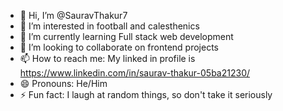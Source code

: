 - 👋 Hi, I’m @SauravThakur7
- 👀 I’m interested in football and calesthenics 
- 🌱 I’m currently learning Full stack web development 
- 💞️ I’m looking to collaborate on frontend projects 
- 📫 How to reach me: My linked in profile is https://www.linkedin.com/in/saurav-thakur-05ba21230/   
- 😄 Pronouns: He/Him
- ⚡ Fun fact: I laugh at random things, so don't take it seriously

<!---
SauravThakur7/SauravThakur7 is a ✨ special ✨ repository because its `README.md` (this file) appears on your GitHub profile.
You can click the Preview link to take a look at your changes.
--->
